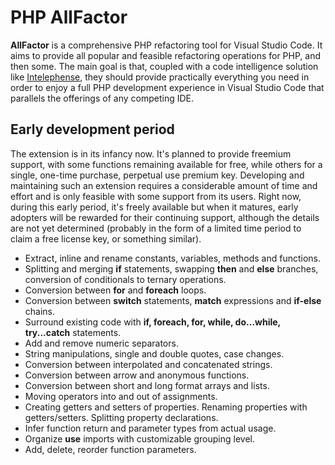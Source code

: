 # PHP AllFactor

**AllFactor** is a comprehensive PHP refactoring tool for Visual Studio Code. It aims to provide all popular and feasible refactoring operations for PHP, and then some. The main goal is that, coupled with a code intelligence solution like [Intelephense](https://intelephense.com), they should provide practically everything you need in order to enjoy a full PHP development experience in Visual Studio Code that parallels the offerings of any competing IDE.

## Early development period

The extension is in its infancy now. It's planned to provide freemium support, with some functions remaining available for free, while others for a single, one-time purchase, perpetual use premium key. Developing and maintaining such an extension requires a considerable amount of time and effort and is only feasible with some support from its users. Right now, during this early period, it's freely available but when it matures, early adopters will be rewarded for their continuing support, although the details are not yet determined (probably in the form of a limited time period to claim a free license key, or something similar).

* Extract, inline and rename constants, variables, methods and functions.
* Splitting and merging **if** statements, swapping **then** and **else** branches, conversion of conditionals to ternary operations.
* Conversion between **for** and **foreach** loops.
* Conversion between **switch** statements, **match** expressions and **if-else** chains.
* Surround existing code with **if, foreach, for, while, do...while, try...catch** statements.
* Add and remove numeric separators.
* String manipulations, single and double quotes, case changes.
* Conversion between interpolated and concatenated strings.
* Conversion between arrow and anonymous functions.
* Conversion between short and long format arrays and lists.
* Moving operators into and out of assignments.
* Creating getters and setters of properties. Renaming properties with getters/setters. Splitting property declarations.
* Infer function return and parameter types from actual usage.
* Organize **use** imports with customizable grouping level.
* Add, delete, reorder function parameters.
